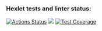 ### Hexlet tests and linter status:
[![Actions Status](https://github.com/alekseevgr/frontend-project-46/workflows/hexlet-check/badge.svg)](https://github.com/alekseevgr/frontend-project-46/actions)
<a href="https://codeclimate.com/github/alekseevgr/frontend-project-46/maintainability"><img src="https://api.codeclimate.com/v1/badges/360efcf317da4cc44f03/maintainability" /></a>
[![Test Coverage](https://api.codeclimate.com/v1/badges/360efcf317da4cc44f03/test_coverage)](https://codeclimate.com/github/alekseevgr/frontend-project-46/test_coverage)